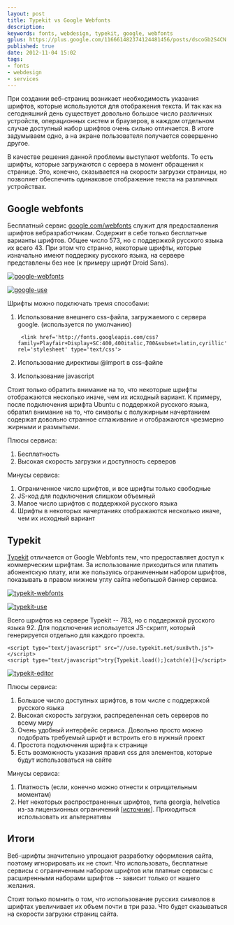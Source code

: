 ```yaml
---
layout: post
title: Typekit vs Google Webfonts
description: 
keywords: fonts, webdesign, typekit, google, webfonts
gplus: https://plus.google.com/116661482374124481456/posts/dscoGb2S4CN
published: true
date: 2012-11-04 15:02
tags:
- fonts
- webdesign
- services
---
```


При создании веб-страниц возникает необходимость указания шрифтов, которые используются для отображения текста. И так как на сегодняшний день существует довольно большое число различных устройств, операционных систем и браузеров, в каждом отдельном случае доступный набор шрифтов очень сильно отличается. В итоге задумываем одно, а на экране пользователя получается совершенно другое.

В качестве решения данной проблемы выступают webfonts. То есть шрифты, которые загружаются с сервера в момент обращения к странице. Это, конечно, сказывается на скорости загрузки страницы, но позволяет обеспечить одинаковое отображение текста  на различных устройствах.

## Google webfonts

Бесплатный сервис [google.com/webfonts](http://www.google.com/webfonts "Google Web Fonts") служит для предоставления шрифтов вебразработчикам. Содержит в себе только бесплатные варианты шрифтов. Общее число 573, но с поддержкой русского языка их всего 43. При этом что странно, некоторые шрифты, которые изначально имеют поддержку русского языка, на сервере представлены без нее (к примеру шрифт Droid Sans).

[![google-webfonts](http://static.juev.org/2012/11/th-google-webfonts.png)](http://static.juev.org/2012/11/google-webfonts.png "Google Webfonts")

[![google-use](http://static.juev.org/2012/11/th-google-use.png)](http://static.juev.org/2012/11/google-use.png "Google Webfonts Use")

Шрифты можно подключать тремя способами:

1. Использование внешнего css-файла, загружаемого с сервера google. (используется по умолчанию)

        <link href='http://fonts.googleapis.com/css?family=Playfair+Display+SC:400,400italic,700&subset=latin,cyrillic' rel='stylesheet' type='text/css'>

2. Использование директивы @import в css-файле
3. Использование javascript

Стоит только обратить внимание на то, что некоторые шрифты отображаются несколько иначе, чем их исходный вариант. К примеру, после подключения шрифта Ubuntu с поддержкой русского языка, обратил внимание на то, что символы с полужирным начертанием содержат довольно странное сглаживание и отображаются чрезмерно жирными и размытыми.

Плюсы сервиса:

1. Бесплатность
2. Высокая скорость загрузки и доступность серверов

Минусы сервиса:

1. Ограниченное число шрифтов, и все шрифты только свободные
2. JS-код для подключения слишком объемный
3. Малое число шрифтов с поддержкой русского языка
4. Шрифты в некоторых начертаниях отображаются несколько иначе, чем их исходный вариант

## Typekit

[Typekit](https://typekit.com "Typekit") отличается от Google Webfonts тем, что предоставляет доступ к коммерческим шрифтам. За использование приходиться или платить абонентскую плату, или же пользуясь ограниченным набором шрифтов, показывать в правом нижнем углу сайта небольшой баннер сервиса.

[![typekit-webfonts](http://static.juev.org/2012/11/th-typekit-webfonts.png)](http://static.juev.org/2012/11/typekit-webfonts.png "Typekit")

[![typekit-use](http://static.juev.org/2012/11/th-typekit-use.png)](http://static.juev.org/2012/11/typekit-use.png "Typekit Use")

Всего шрифтов на сервере Typekit -- 783, но с поддержкой русского языка 92. Для подключения используется JS-скрипт, который генерируется отдельно для каждого проекта.

    <script type="text/javascript" src="//use.typekit.net/sux8vth.js"></script>
    <script type="text/javascript">try{Typekit.load();}catch(e){}</script>

[![typekit-editor](http://static.juev.org/2012/11/th-typekit-editor.png)](http://static.juev.org/2012/11/typekit-editor.png "Typekit Editor")

Плюсы сервиса:

1. Большое число доступных шрифтов, в том числе с поддержкой русского языка
2. Высокая скорость загрузки, распределенная сеть серверов по всему миру
3. Очень удобный интерфейс сервиса. Довольно просто можно подобрать требуемый шрифт и встроить его в нужный проект
4. Простота подключения шрифта к странице
5. Есть возможность указания правил css для элементов, которые будут использоваться на сайте

Минусы сервиса:

1. Платность (если, конечно можно отнести к отрицательным моментам)
2. Нет некоторых распространенных шрифтов, типа georgia, helvetica из-за лицензионных ограничений \[[источник](http://www.quora.com/Typekit/Why-isnt-Helvetica-available-in-Typekit)\]. Приходиться использовать их альтернативы

## Итоги

Веб-шрифты значительно упрощают разработку оформления сайта, поэтому игнорировать их не стоит. Что использовать, бесплатные сервисы с ограниченным набором шрифтов или платные сервисы с расширенными наборами шрифтов -- зависит только от нашего желания.

Стоит только помнить о том, что использование русских символов в шрифтах увеличивает их объем почти в три раза. Что будет сказываться на скорости загрузки страниц сайта.
